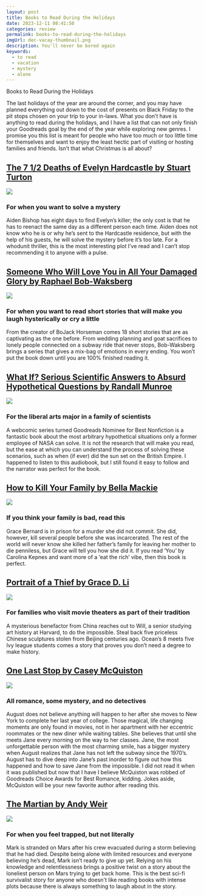 ```yaml
---
layout: post
title: Books to Read During the Holidays
date: 2023-12-11 08:41:50
categories: review
permalink: books-to-read-during-the-holidays
imgUrl: dec-vacay-thumbnail.png
description: You'll never be bored again
keywords:
  - to read
  - vacation
  - mystery
  - alone
---
```


Books to Read During the Holidays

The last holidays of the year are around the corner, and you may have planned everything out down to the cost of presents on Black Friday to the pit stops chosen on your trip to your in-laws. What you don’t have is anything to read during the holidays, and I have a list that can not only finish your Goodreads goal by the end of the year while exploring new genres. I promise you this list is meant for people who have too much or too little time for themselves and want to enjoy the least hectic part of visiting or hosting families and friends. Isn’t that what Christmas is all about? 

<h2><a href="www.goodreads.com/book/show36337550-the-7-1-2-deaths-of-evelyn-hardcastle">The 7 1/2 Deaths of Evelyn Hardcastle by Stuart Turton</a></h2>

<img src="/assets/img/2023-12/seven-lives-of-e-hardcastle.jpg" class="float-left">

### For when you want to solve a mystery

Aiden Bishop has eight days to find Evelyn’s killer; the only cost is that he has to reenact the same day as a different person each time. Aiden does not know who he is or why he’s sent to the Hardcastle residence, but with the help of his guests, he will solve the mystery before it’s too late. For a whodunit thriller, this is the most interesting plot I’ve read and I can’t stop recommending it to anyone with a pulse.

## [Someone Who Will Love You in All Your Damaged Glory by Raphael Bob-Waksberg](www.goodreads.com/book/show/41949311-someone-who-will-love-you-in-all-your-damaged-glory?from_search=true&from_srp=true&qid=H7m8a975kn&rank=1)

<img src="/assets/img/2023-12/damaged-glory.jpg" class="float-left">

### For when you want to read short stories that will make you laugh hysterically or cry a little

From the creator of BoJack Horseman comes 18 short stories that are as captivating as the one before. From wedding planning and goat sacrifices to lonely people connected on a subway ride that never stops, Bob-Waksberg brings a series that gives a mix-bag of emotions in every ending. You won’t put the book down until you are 100% finished reading it.

## [What If? Serious Scientific Answers to Absurd Hypothetical Questions by Randall Munroe](www.goodreads.com/book/show/21413662-what-if-serious-scientific-answers-to-absurd-hypothetical-questions?from_search=true&from_srp=true&qid=RILS77Wn0N&rank=1)

<img src="/assets/img/2023-12/what-if-1.jpg" class="float-left">

### For the liberal arts major in a family of scientists

A webcomic series turned Goodreads Nominee for Best Nonfiction is a fantastic book about the most arbitrary hypothetical situations only a former employee of NASA can solve. It is not the research that will make you read, but the ease at which you can understand the process of solving these scenarios, such as when (if ever) did the sun set on the British Empire. I happened to listen to this audiobook, but I still found it easy to follow and the narrator was perfect for the book.

## [How to Kill Your Family by Bella Mackie](www.goodreads.com/book/show/50224049-how-to-kill-your-family?ref=nav_sb_ss_2_39) 

<img src="/assets/img/2023-12/how-to-kill-your-family.jpg" class="float-left">

### If you think your family is bad, read this

Grace Bernard is in prison for a murder she did not commit. She did, however, kill several people before she was incarcerated. The rest of the world will never know she killed her father’s family for leaving her mother to die penniless, but Grace will tell you how she did it. If you read ‘You’ by Carolina Kepnes and want more of a ‘eat the rich’ vibe, then this book is perfect. 

## [Portrait of a Thief by Grace D. Li](www.goodreads.com/book/show/57021127-portrait-of-a-thief?ac=1&from_search=true&qid=XjSlLvn6nR&rank=1)

<img src="/assets/img/2023-12/portrait-of-a-thief.jpg" class="float-left">

### For families who visit movie theaters as part of their tradition

A mysterious benefactor from China reaches out to Will, a senior studying art history at Harvard, to do the impossible. Steal back five priceless Chinese sculptures stolen from Beijing centuries ago. Ocean’s 8 meets five Ivy league students comes a story that proves you don’t need a degree to make history.

## [One Last Stop by Casey McQuiston](www.goodreads.com/book/show/54860443-one-last-stop?ref=nav_sb_ss_1_32)

<img src="/assets/img/2023-12/on-last-stop.jpg" class="float-left">

### All romance, some mystery, and no detectives

August does not believe anything will happen to her after she moves to New York to complete her last year of college. Those magical, life changing moments are only found in movies, not in her apartment with her eccentric roommates or the new diner while waiting tables. She believes that until she meets Jane every morning on the way to her classes. Jane, the most unforgettable person with the most charming smile, has a bigger mystery when August realizes that Jane has not left the subway since the 1970’s. August has to dive deep into Jane’s past inorder to figure out how this happened and how to save Jane from the impossible. I did not read it when it was published but now that I have I believe McQuiston was robbed of Goodreads Choice Awards for Best Romance, kidding. Jokes aside, McQuiston will be your new favorite author after reading this.

## [The Martian by Andy Weir](www.goodreads.com/book/show/18007564-the-martian?ref=nav_sb_ss_2_24)

<img src="/assets/img/2023-12/the-martian.jpg" class="float-left">

### For when you feel trapped, but not literally

Mark is stranded on Mars after his crew evacuated during a storm believing that he had died. Despite being alone with limited resources and everyone believing he’s dead, Mark isn’t ready to give up yet. Relying on his knowledge and relentlessness brings a positive twist on a story about the loneliest person on Mars trying to get back home. This is the best sci-fi survivalist story for anyone who doesn't like reading books with intense plots because there is always something to laugh about in the story.

